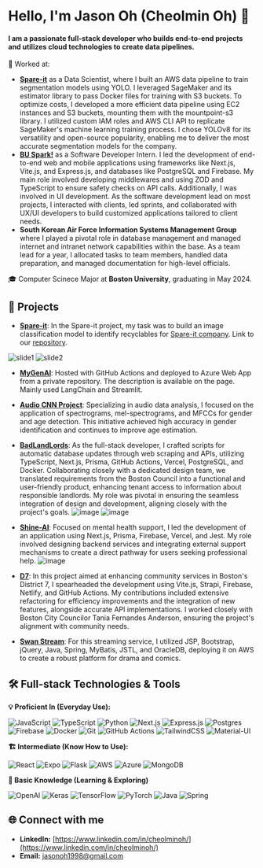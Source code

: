 # Hello, I'm Jason Oh (Cheolmin Oh) 👋

#### I am a passionate full-stack developer who builds end-to-end projects and utilizes cloud technologies to create data pipelines.

💼 Worked at:
- [**Spare-it**](https://www.linkedin.com/company/spareit/) as a Data Scientist, where I built an AWS data pipeline to train segmentation models using YOLO. I leveraged SageMaker and its estimator library to pass Docker files for training with S3 buckets. To optimize costs, I developed a more efficient data pipeline using EC2 instances and S3 buckets, mounting them with the mountpoint-s3 library. I utilized custom IAM roles and AWS CLI API to replicate SageMaker's machine learning training process. I chose YOLOv8 for its versatility and open-source popularity, enabling me to deliver the most accurate segmentation models for the company.
- [**BU Spark!**](https://www.bu.edu/spark/) as a Software Developer Intern. I led the development of end-to-end web and mobile applications using frameworks like Next.js, Vite.js, and Express.js, and databases like PostgreSQL and Firebase. My main role involved developing middlewares and using ZOD and TypeScript to ensure safety checks on API calls. Additionally, I was involved in UI development. As the software development lead on most projects, I interacted with clients, led sprints, and collaborated with UX/UI developers to build customized applications tailored to client needs.
- **South Korean Air Force Information Systems Management Group** where I played a pivotal role in database management and managed internet and intranet network capabilities within the base. As a team lead for a year, I allocated tasks to team members, handled data preparation, and managed documentation for high-level officials.

🎓 Computer Scinece Major at **Boston University**, graduating in May 2024.

## 🚀 Projects

- **[Spare-it](https://huggingface.co/spaces/jasonoh/spare-it)**: In the Spare-it project, my task was to build an image classification model to identify recyclables for [Spare-it company](https://www.linkedin.com/company/spareit/). Link to our [repository](https://github.com/BU-Spark/ml-spare-it-contamination/tree/dev).

![slide1](https://github.com/jasonoh1998/jasonoh1998/assets/92873161/758c9e1d-3055-4132-95ec-42eb545fd19e)
![slide2](https://github.com/jasonoh1998/jasonoh1998/assets/92873161/e3794708-6f46-4a83-85ad-d14ec330fc9a)

- **[MyGenAI](https://jasonoh-genai.azurewebsites.net/)**: Hosted with GitHub Actions and deployed to Azure Web App from a private repository. The description is available on the page. Mainly used LangChain and Streamlit.
- **[Audio CNN Project](https://github.com/jasonoh1998/audio-cnn-project)**: Specializing in audio data analysis, I focused on the application of spectrograms, mel-spectrograms, and MFCCs for gender and age detection. This initiative achieved high accuracy in gender identification and continues to improve age estimation.
- **[BadLandLords](https://github.com/BU-Spark/se-bad-landlords/tree/dev)**: As the full-stack developer, I crafted scripts for automatic database updates through web scraping and APIs, utilizing TypeScript, Next.js, Prisma, GitHub Actions, Vercel, PostgreSQL, and Docker. Collaborating closely with a dedicated design team, we translated requirements from the Boston Council into a functional and user-friendly product, enhancing tenant access to information about responsible landlords. My role was pivotal in ensuring the seamless integration of design and development, aligning closely with the project's goals.
![image](https://github.com/jasonoh1998/jasonoh1998/assets/92873161/e1030195-894e-4e7b-b1a3-995bc2331d20)
![image](https://github.com/jasonoh1998/jasonoh1998/assets/92873161/53cd8ec6-bfac-4077-a172-102e4cccf80d)

- **[Shine-AI](https://github.com/BU-Spark/se-shine-ai)**: Focused on mental health support, I led the development of an application using Next.js, Prisma, Firebase, Vercel, and Jest. My role involved designing backend services and integrating external support mechanisms to create a direct pathway for users seeking professional help.
![image](https://github.com/jasonoh1998/jasonoh1998/assets/92873161/b70137f8-baf2-4c0a-9ed0-486a44dc609a)

- **[D7](https://github.com/BU-Spark/se-d7-dashboard)**: In this project aimed at enhancing community services in Boston's District 7, I spearheaded the development using Vite.js, Strapi, Firebase, Netlify, and GitHub Actions. My contributions included extensive refactoring for efficiency improvements and the integration of new features, alongside accurate API implementations. I worked closely with Boston City Councilor Tania Fernandes Anderson, ensuring the project's alignment with community needs.
- **[Swan Stream](https://github.com/jasonoh1998/swan_stream)**: For this streaming service, I utilized JSP, Bootstrap, jQuery, Java, Spring, MyBatis, JSTL, and OracleDB, deploying it on AWS to create a robust platform for drama and comics.

## 🛠 Full-stack Technologies & Tools

**💡 Proficient In (Everyday Use):**

  ![JavaScript](https://img.shields.io/badge/javascript-%23323330.svg?style=for-the-badge&logo=javascript&logoColor=%23F7DF1E)
  ![TypeScript](https://img.shields.io/badge/typescript-%23007ACC.svg?style=for-the-badge&logo=typescript&logoColor=white)
  ![Python](https://img.shields.io/badge/python-3670A0?style=for-the-badge&logo=python&logoColor=ffdd54)
  ![Next.js](https://img.shields.io/badge/next.js-000000?style=for-the-badge&logo=nextdotjs&logoColor=white)
  ![Express.js](https://img.shields.io/badge/express.js-%23404d59.svg?style=for-the-badge&logo=express&logoColor=%2361DAFB)
  ![Postgres](https://img.shields.io/badge/postgres-%23316192.svg?style=for-the-badge&logo=postgresql&logoColor=white)
  ![Firebase](https://img.shields.io/badge/Firebase-039BE5?style=for-the-badge&logo=Firebase&logoColor=white)
  ![Docker](https://img.shields.io/badge/docker-%230db7ed.svg?style=for-the-badge&logo=docker&logoColor=white)
  ![Git](https://img.shields.io/badge/git-%23F05033.svg?style=for-the-badge&logo=git&logoColor=white)
  ![GitHub Actions](https://img.shields.io/badge/github%20actions-%232671E5.svg?style=for-the-badge&logo=githubactions&logoColor=white)
  ![TailwindCSS](https://img.shields.io/badge/tailwindcss-%2338B2AC.svg?style=for-the-badge&logo=tailwindcss&logoColor=white)
  ![Material-UI](https://img.shields.io/badge/materialui-%230081CB.svg?style=for-the-badge&logo=material-ui&logoColor=white)
  
**🏗 Intermediate (Know How to Use):**

  ![React](https://img.shields.io/badge/react-%2320232a.svg?style=for-the-badge&logo=react&logoColor=%2361DAFB)
  ![Expo](https://img.shields.io/badge/Expo-000020?style=for-the-badge&logo=expo&logoColor=white)
  ![Flask](https://img.shields.io/badge/flask-%23000.svg?style=for-the-badge&logo=flask&logoColor=white)
  ![AWS](https://img.shields.io/badge/AWS-%23FF9900.svg?style=for-the-badge&logo=amazon-aws&logoColor=white)
  ![Azure](https://img.shields.io/badge/azure-%230072C6.svg?style=for-the-badge&logo=microsoft-azure&logoColor=white)
  ![MongoDB](https://img.shields.io/badge/MongoDB-%234ea94b.svg?style=for-the-badge&logo=mongodb&logoColor=white)

  **🌱 Basic Knowledge (Learning & Exploring)**

  ![OpenAI](https://img.shields.io/badge/OpenAI-%2300A0A0.svg?style=for-the-badge&logo=openai&logoColor=white)
  ![Keras](https://img.shields.io/badge/Keras-D00000?style=for-the-badge&logo=Keras&logoColor=white)
  ![TensorFlow](https://img.shields.io/badge/TensorFlow-%23FF6F00.svg?style=for-the-badge&logo=TensorFlow&logoColor=white)
  ![PyTorch](https://img.shields.io/badge/PyTorch-%23EE4C2C.svg?style=for-the-badge&logo=PyTorch&logoColor=white)
  ![Java](https://img.shields.io/badge/java-%23ED8B00.svg?style=for-the-badge&logo=java&logoColor=white)
  ![Spring](https://img.shields.io/badge/spring-%236DB33F.svg?style=for-the-badge&logo=spring&logoColor=white)

## 🌐 Connect with me
- **LinkedIn:** [https://www.linkedin.com/in/cheolminoh/](https://www.linkedin.com/in/cheolminoh/)
- **Email:** jasonoh1998@gmail.com

